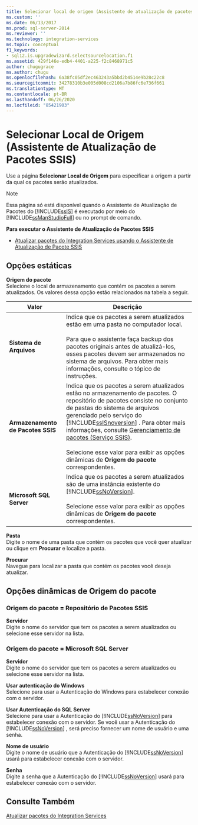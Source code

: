 ```yaml
---
title: Selecionar local de origem (Assistente de atualização de pacotes SSIS) | Microsoft Docs
ms.custom: ''
ms.date: 06/13/2017
ms.prod: sql-server-2014
ms.reviewer: ''
ms.technology: integration-services
ms.topic: conceptual
f1_keywords:
- sql12.is.upgradewizard.selectsourcelocation.f1
ms.assetid: 429f146e-edb4-4401-a225-f2c8468971c5
author: chugugrace
ms.author: chugu
ms.openlocfilehash: 6a38fc05df2ec463243a5bbd2b4514e9b28c22c8
ms.sourcegitcommit: 34278310b3e005d008cd2106a7b86fc6e736f661
ms.translationtype: MT
ms.contentlocale: pt-BR
ms.lasthandoff: 06/26/2020
ms.locfileid: "85421903"
---
```

# <a name="select-source-location-ssis-package-upgrade-wizard"></a>Selecionar Local de Origem (Assistente de Atualização de Pacotes SSIS)
  Use a página **Selecionar Local de Origem** para especificar a origem a partir da qual os pacotes serão atualizados.  
  
> [!NOTE]  
>  Essa página só está disponível quando o Assistente de Atualização de Pacotes do [!INCLUDE[ssIS](../includes/ssis-md.md)] é executado por meio do [!INCLUDE[ssManStudioFull](../includes/ssmanstudiofull-md.md)] ou no prompt de comando.  
  
 **Para executar o Assistente de Atualização de Pacotes SSIS**  
  
-   [Atualizar pacotes do Integration Services usando o Assistente de Atualização de Pacote SSIS](install-windows/upgrade-integration-services-packages-using-the-ssis-package-upgrade-wizard.md)  
  
## <a name="static-options"></a>Opções estáticas  
 **Origem do pacote**  
 Selecione o local de armazenamento que contém os pacotes a serem atualizados. Os valores dessa opção estão relacionados na tabela a seguir.  
  
|Valor|Descrição|  
|-----------|-----------------|  
|**Sistema de Arquivos**|Indica que os pacotes a serem atualizados estão em uma pasta no computador local.<br /><br /> Para que o assistente faça backup dos pacotes originais antes de atualizá-los, esses pacotes devem ser armazenados no sistema de arquivos. Para obter mais informações, consulte o tópico de instruções.|  
|**Armazenamento de Pacotes SSIS**|Indica que os pacotes a serem atualizados estão no armazenamento de pacotes. O repositório de pacotes consiste no conjunto de pastas do sistema de arquivos gerenciado pelo serviço do [!INCLUDE[ssISnoversion](../includes/ssisnoversion-md.md)] . Para obter mais informações, consulte [Gerenciamento de pacotes &#40;Serviço SSIS&#41;](service/package-management-ssis-service.md).<br /><br /> Selecione esse valor para exibir as opções dinâmicas de **Origem do pacote** correspondentes.|  
|**Microsoft SQL Server**|Indica que os pacotes a serem atualizados são de uma instância existente do [!INCLUDE[ssNoVersion](../includes/ssnoversion-md.md)].<br /><br /> Selecione esse valor para exibir as opções dinâmicas de **Origem do pacote** correspondentes.|  
  
 **Pasta**  
 Digite o nome de uma pasta que contém os pacotes que você quer atualizar ou clique em **Procurar** e localize a pasta.  
  
 **Procurar**  
 Navegue para localizar a pasta que contém os pacotes você deseja atualizar.  
  
## <a name="package-source-dynamic-options"></a>Opções dinâmicas de Origem do pacote  
  
### <a name="package-source--ssis-package-store"></a>Origem do pacote = Repositório de Pacotes SSIS  
 **Servidor**  
 Digite o nome do servidor que tem os pacotes a serem atualizados ou selecione esse servidor na lista.  
  
### <a name="package-source--microsoft-sql-server"></a>Origem do pacote = Microsoft SQL Server  
 **Servidor**  
 Digite o nome do servidor que tem os pacotes a serem atualizados ou selecione esse servidor na lista.  
  
 **Usar autenticação do Windows**  
 Selecione para usar a Autenticação do Windows para estabelecer conexão com o servidor.  
  
 **Usar Autenticação do SQL Server**  
 Selecione para usar a Autenticação do [!INCLUDE[ssNoVersion](../includes/ssnoversion-md.md)] para estabelecer conexão com o servidor. Se você usar a Autenticação do [!INCLUDE[ssNoVersion](../includes/ssnoversion-md.md)] , será preciso fornecer um nome de usuário e uma senha.  
  
 **Nome de usuário**  
 Digite o nome de usuário que a Autenticação do [!INCLUDE[ssNoVersion](../includes/ssnoversion-md.md)] usará para estabelecer conexão com o servidor.  
  
 **Senha**  
 Digite a senha que a Autenticação do [!INCLUDE[ssNoVersion](../includes/ssnoversion-md.md)] usará para estabelecer conexão com o servidor.  
  
## <a name="see-also"></a>Consulte Também  
 [Atualizar pacotes do Integration Services](install-windows/upgrade-integration-services-packages.md)  
  
  
